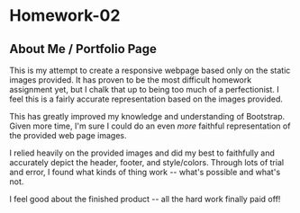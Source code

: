 # Homework-02

## About Me / Portfolio Page

This is my attempt to create a responsive webpage based only on the static images provided.  It has proven to be the most difficult homework assignment yet, but I chalk that up to being too much of a perfectionist.  I feel this is a fairly accurate representation based on the images provided.

This has greatly improved my knowledge and understanding of Bootstrap.  Given more time, I'm sure I could do an even *more* faithful representation of the provided web page images. 

I relied heavily on the provided images and did my best to faithfully and accurately depict the header, footer, and style/colors.  Through lots of trial and error, I found what kinds of thing work -- what's possible and what's not.

I feel good about the finished product -- all the hard work finally paid off!
